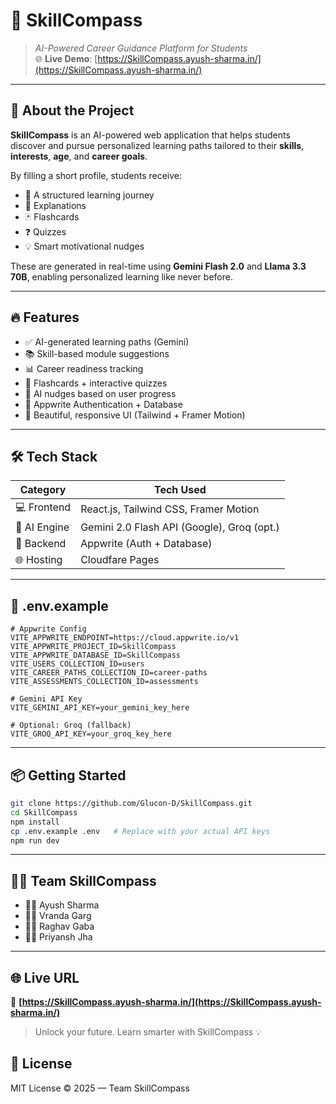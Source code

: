 # 🚀 SkillCompass

> _AI-Powered Career Guidance Platform for Students_  
> 🌐 **Live Demo**: [https://SkillCompass.ayush-sharma.in/](https://SkillCompass.ayush-sharma.in/)

---

## 🧠 About the Project

**SkillCompass** is an AI-powered web application that helps students discover and pursue personalized learning paths tailored to their **skills**, **interests**, **age**, and **career goals**.

By filling a short profile, students receive:
- 🎯 A structured learning journey
- 📖 Explanations
- 🃏 Flashcards
- ❓ Quizzes
- 💡 Smart motivational nudges

These are generated in real-time using **Gemini Flash 2.0** and **Llama 3.3 70B**, enabling personalized learning like never before.

---

## 🔥 Features

- ✅ AI-generated learning paths (Gemini)
- 📚 Skill-based module suggestions
- 📊 Career readiness tracking
- 🧠 Flashcards + interactive quizzes
- 💬 AI nudges based on user progress
- 🔐 Appwrite Authentication + Database
- 🎨 Beautiful, responsive UI (Tailwind + Framer Motion)

---

## 🛠 Tech Stack

| Category        | Tech Used                                  |
|----------------|---------------------------------------------|
| 💻 Frontend     | React.js, Tailwind CSS, Framer Motion        |
| 🧠 AI Engine    | Gemini 2.0 Flash API (Google), Groq (opt.)   |
| 🔐 Backend      | Appwrite (Auth + Database)                   |
| 🌐 Hosting      | Cloudfare Pages                              |

---

## 📁 .env.example

```env
# Appwrite Config
VITE_APPWRITE_ENDPOINT=https://cloud.appwrite.io/v1
VITE_APPWRITE_PROJECT_ID=SkillCompass
VITE_APPWRITE_DATABASE_ID=SkillCompass
VITE_USERS_COLLECTION_ID=users
VITE_CAREER_PATHS_COLLECTION_ID=career-paths
VITE_ASSESSMENTS_COLLECTION_ID=assessments

# Gemini API Key
VITE_GEMINI_API_KEY=your_gemini_key_here

# Optional: Groq (fallback)
VITE_GROQ_API_KEY=your_groq_key_here
```

---

## 📦 Getting Started

```bash
git clone https://github.com/Glucon-D/SkillCompass.git
cd SkillCompass
npm install
cp .env.example .env   # Replace with your actual API keys
npm run dev
```

---

## 🧑‍💻 Team SkillCompass

- 👨‍💻 Ayush Sharma
- 🧑‍💻 Vranda Garg
- 👨‍💻 Raghav Gaba
- 🧑‍💻 Priyansh Jha

---

## 🌐 Live URL

🔗 **[https://SkillCompass.ayush-sharma.in/](https://SkillCompass.ayush-sharma.in/)**

> Unlock your future. Learn smarter with SkillCompass 💡


## 📃 License

MIT License © 2025 — Team SkillCompass
